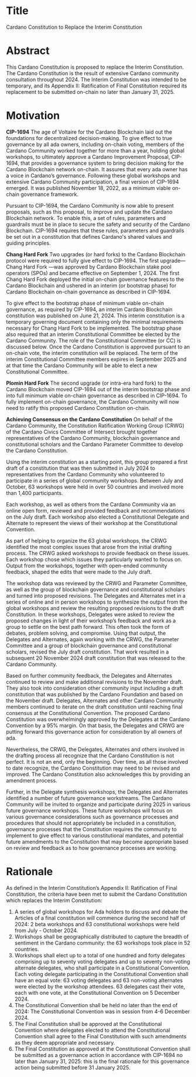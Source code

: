 # Title

Cardano Constitution to Replace the Interim Constitution

# Abstract

This Cardano Constitution is proposed to replace the Interim Constitution. The Cardano Constitution is the result of extensive Cardano community consultation throughout 2024. The Interim Constitution was intended to be temporary, and its Appendix II: Ratification of Final Constitution required its replacement to be submitted on-chain no later than January 31, 2025.

# Motivation

**CIP-1694**
The age of Voltaire for the Cardano Blockchain laid out the foundations for decentralized decision-making. To give effect to true governance by all ada owners, including on-chain voting, members of the Cardano Community worked together for more than a year, holding global workshops, to ultimately approve a Cardano Improvement Proposal, CIP-1694, that provides a governance system to bring decision making for the Cardano Blockchain network on-chain. It assures that every ada owner has a voice in Cardano’s governance. Following these global workshops and extensive Cardano Community participation, a final version of CIP-1694 emerged. It was published November 18, 2022, as a minimum viable on-chain governance framework.

Pursuant to CIP-1694, the Cardano Community is now able to present proposals, such as this proposal, to improve and update the Cardano Blockchain network. To enable this, a set of rules, parameters and guardrails must be in place to secure the safety and security of the Cardano Blockchain. CIP-1694 requires that these rules, parameters and guardrails be set out in a constitution that defines Cardano's shared values and guiding principles.

**Chang Hard Fork**
Two upgrades (or hard forks) to the Cardano Blockchain protocol were required to fully give effect to CIP-1694. The first upgrade—Chang Hard Fork —was approved by Cardano Blockchain stake pool operators (SPOs) and became effective on September 1, 2024.  The first Chang Hard Fork deployed the initial on-chain governance features to the Cardano Blockchain and ushered in an interim (or bootstrap phase) for Cardano Blockchain on-chain governance as described in CIP-1694.

To give effect to the bootstrap phase of minimum viable on-chain governance, as required by CIP-1694, an interim Cardano Blockchain constitution was published on June 21, 2024.  This interim constitution is a temporary governing document containing only the minimal  requirements necessary for Chang Hard Fork to be implemented.  The bootstrap phase also required that an interim Constitutional Committee be elected by the Cardano Community.  The role of the Constitutional Committee (or CC) is discussed below. Once the Cardano Constitution is approved pursuant to an on-chain vote, the interim constitution will be replaced.  The term of the interim Constitutional Committee members expires in September 2025 and at that time the Cardano Community will be able to elect a new Constitutional Committee.

**Plomin Hard Fork**
The second upgrade (or intra-era hard fork) to the Cardano Blockchain moved CIP-1694 out of the interim bootstrap phase and into full minimum viable on-chain governance as described in CIP-1694. To fully implement on-chain governance, the Cardano Community will now need to ratify this proposed Cardano Constitution on-chain.

**Achieving Consensus on the Cardano Constitution**
On behalf of the Cardano Community, the Constitution Ratification Working Group (CRWG) of the Cardano Civics Committee of Intersect brought together representatives of the Cardano Community, blockchain governance and constitutional scholars and the Cardano Parameter Committee to develop the Cardano Constitution.

Using the interim constitution as a starting point, this group prepared a first draft of a constitution that was then submitted in July 2024 to representatives from the Cardano Community who volunteered to participate in a series of global community workshops. Between July and October, 63 workshops were held in over 50 countries and involved more than 1,400 participants.

Each workshop, as well as others from the Cardano Community via an online open form, reviewed and provided feedback and recommendations on the July draft. Each workshop also elected a Constitutional Delegate and Alternate to represent the views of their workshop at the Constitutional Convention.

As part of helping to organize the 63 global workshops, the CRWG identified the most complex issues that arose from the initial drafting process. The CRWG asked workshops to provide feedback on these issues. Each workshop chose which issues they particularly wanted to focus on. Output from the workshops, together with open-ended community feedback, shaped the edits that were made to the July draft.

The workshop data was reviewed by the CRWG and Parameter Committee, as well as the group of blockchain governance and constitutional scholars and turned into proposed revisions. The Delegates and Alternates met in a series of online and in person workshops to synthesize the output from the global workshops and review the resulting proposed revisions to the draft Constitution. In these workshops, Delegates were asked to review the proposed changes in light of their workshop’s feedback and work as a group to settle on the best path forward. This often took the form of debates, problem solving, and compromise. Using that output, the Delegates and Alternates, again working with the CRWG, the Parameter Committee and a group of blockchain governance and constitutional scholars, revised the July draft constitution. That work resulted in a subsequent 20 November 2024 draft constitution that was released to the Cardano Community.

Based on further community feedback, the Delegates and Alternates continued to review and make additional revisions to the November draft. They also took into consideration other community input including a draft constitution that was published by the Cardano Foundation and based on the November draft. Delegates, Alternates and other Cardano Community members continued to iterate on the draft constitution until reaching final consensus at the Constitutional Convention. The proposed Cardano Constitution was overwhelmingly approved by the Delegates at the Cardano Convention by a 95% margin. On that basis, the Delegates and CRWG are putting forward this governance action for consideration by all owners of ada.

Nevertheless, the CRWG, the Delegates, Alternates and others involved in the drafting process all recognize that the Cardano Constitution is not perfect. It is not an end, only the beginning. Over time, as all those involved to date recognize, the Cardano Constitution may need to be revised and improved. The Cardano Constitution also acknowledges this by providing an amendment process.

Further, in the Delegate synthesis workshops, the Delegates and Alternates identified a number of future governance workstreams. The Cardano Community will be invited to organize and participate during 2025 in various future governance workshops. These future workshops will focus on various governance considerations such as governance processes and procedures that should not appropriately be included in a constitution, governance processes that the Constitution requires the community to implement to give effect to various constitutional mandates, and potential future amendments to the Constitution that may become appropriate based on review and feedback as to how governance processes are working.

# Rationale

As defined in the Interim Constitution’s Appendix II: Ratification of Final Constitution, the criteria have been met to submit the Cardano Constitution which replaces the Interim Constitution:

1. A series of global workshops for Ada holders to discuss and debate the Articles of a final constitution will commence during the second half of 2024: 2 beta workshops and 63 constitutional workshops were held from July - October 2024.
2. Workshops shall be geographically distributed to capture the breadth of sentiment in the Cardano community: the 63 workshops took place in 52 countries.
3. Workshops shall elect up to a total of one hundred and forty delegates comprising up to seventy voting delegates and up to seventy non-voting alternate delegates, who shall participate in a Constitutional Convention. Each voting delegate participating in the Constitutional Convention shall have an equal vote: 63 voting delegates and 63 non-voting alternates were elected by the workshop attendees.  63 delegates cast their vote, each with one vote, at the Constitutional Convention on 5 December 2024.
4. The Constitutional Convention shall be held no later than the end of 2024: The Constitutional Convention was in session from 4-6 December 2024.
5. The Final Constitution shall be approved at the Constitutional Convention where delegates elected to attend the Constitutional Convention shall agree to the Final Constitution with such amendments as they deem appropriate and necessary.
6. The Final Constitution as approved at the Constitutional Convention shall be submitted as a governance action in accordance with CIP-1694 no later than January 31, 2025: this is the final rationale for this governance action being submitted before 31 January 2025.
